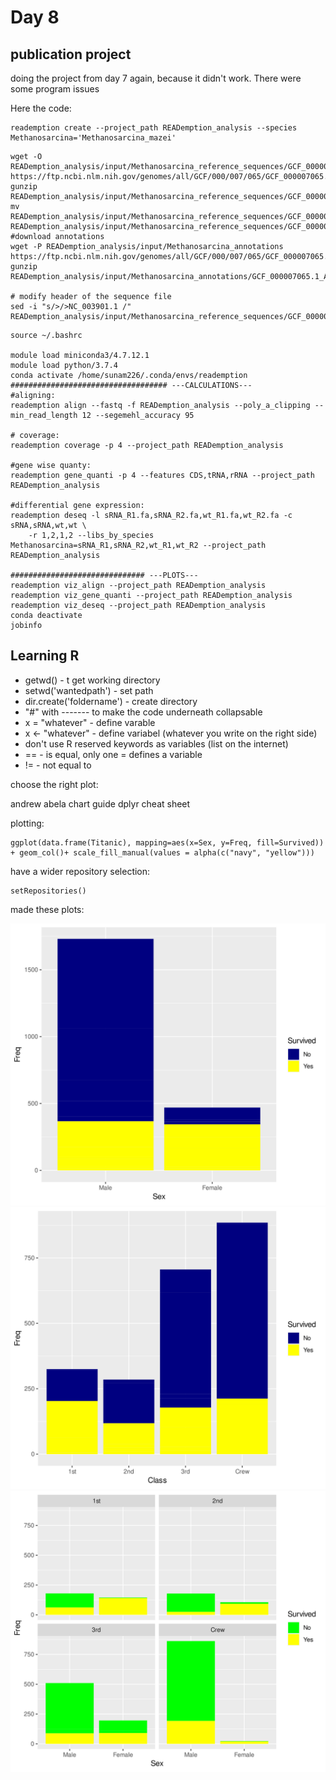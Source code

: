# Day 8

## publication project

doing the project from day 7 again, because it didn't work. There were some program issues

Here the code:

```
reademption create --project_path READemption_analysis --species Methanosarcina='Methanosarcina_mazei'
```
```
wget -O READemption_analysis/input/Methanosarcina_reference_sequences/GCF_000007065.1_ASM706v1_genomic.fna.gz https://ftp.ncbi.nlm.nih.gov/genomes/all/GCF/000/007/065/GCF_000007065.1_ASM706v1/GCF_000007065.1_ASM706v1_genomic.fna.gz
gunzip READemption_analysis/input/Methanosarcina_reference_sequences/GCF_000007065.1_ASM706v1_genomic.fna.gz
mv READemption_analysis/input/Methanosarcina_reference_sequences/GCF_000007065.1_ASM706v1_genomic.fna READemption_analysis/input/Methanosarcina_reference_sequences/GCF_000007065.1_ASM706v1_genomic.fa
#download annotations
wget -P READemption_analysis/input/Methanosarcina_annotations https://ftp.ncbi.nlm.nih.gov/genomes/all/GCF/000/007/065/GCF_000007065.1_ASM706v1/GCF_000007065.1_ASM706v1_genomic.gff.gz
gunzip READemption_analysis/input/Methanosarcina_annotations/GCF_000007065.1_ASM706v1_genomic.gff.gz

# modify header of the sequence file
sed -i "s/>/>NC_003901.1 /" READemption_analysis/input/Methanosarcina_reference_sequences/GCF_000007065.1_ASM706v1_genomic.fa
```


```
source ~/.bashrc

module load miniconda3/4.7.12.1
module load python/3.7.4
conda activate /home/sunam226/.conda/envs/reademption
################################### ---CALCULATIONS---
#aligning:
reademption align --fastq -f READemption_analysis --poly_a_clipping --min_read_length 12 --segemehl_accuracy 95  

# coverage:
reademption coverage -p 4 --project_path READemption_analysis 

#gene wise quanty:
reademption gene_quanti -p 4 --features CDS,tRNA,rRNA --project_path READemption_analysis 

#differential gene expression:
reademption deseq -l sRNA_R1.fa,sRNA_R2.fa,wt_R1.fa,wt_R2.fa -c sRNA,sRNA,wt,wt \
	-r 1,2,1,2 --libs_by_species Methanosarcina=sRNA_R1,sRNA_R2,wt_R1,wt_R2 --project_path READemption_analysis

############################## ---PLOTS---
reademption viz_align --project_path READemption_analysis
reademption viz_gene_quanti --project_path READemption_analysis
reademption viz_deseq --project_path READemption_analysis
conda deactivate
jobinfo
```

## Learning R

- getwd() - t get working directory
- setwd('wantedpath') - set path
- dir.create('foldername') - create directory
- "#" with ------- to  make the code underneath collapsable
- x = "whatever" - define varable
- x <- "whatever" - define variabel (whatever you write on the right side)
- don't use R reserved keywords as variables (list on the internet)
- == - is equal, only one = defines a variable
- != - not equal to

choose the right plot:

andrew abela chart guide
dplyr cheat sheet

plotting:

```
ggplot(data.frame(Titanic), mapping=aes(x=Sex, y=Freq, fill=Survived)) + geom_col()+ scale_fill_manual(values = alpha(c("navy", "yellow")))
```

have a wider repository selection:

```
setRepositories()

```

made these plots:

![1](../resources/titanic_survival.svg)
![2](../resources/Titanic2.svg)
![3](../resources/Titanic3.svg)

